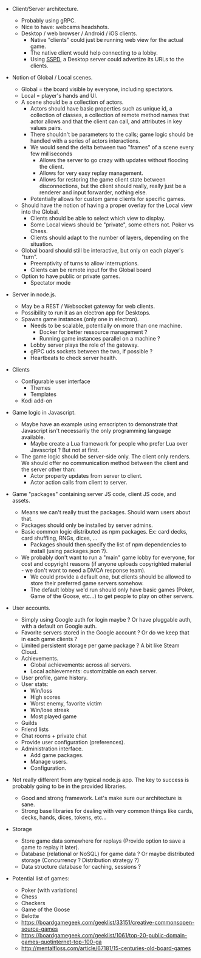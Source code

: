 - Client/Server architecture.
  - Probably using gRPC.
  - Nice to have: webcams headshots.
  - Desktop / web browser / Android / iOS clients.
    - Native "clients" could just be running web view for the actual game.
    - The native client would help connecting to a lobby.
    - Using [SSPD](https://en.wikipedia.org/wiki/Simple_Service_Discovery_Protocol), a Desktop server could advertize its URLs to the clients.

- Notion of Global / Local scenes.
  - Global = the board visible by everyone, including spectators.
  - Local = player's hands and UI.
  - A scene should be a collection of actors.
    - Actors should have basic properties such as unique id, a collection of classes, a collection of remote method names that actor allows and that the client can call, and attributes in key values pairs.
    - There shouldn't be parameters to the calls; game logic should be handled with a series of actors interactions.
    - We would send the delta between two "frames" of a scene every few milliseconds
      - Allows the server to go crazy with updates without flooding the client.
      - Allows for very easy replay management.
      - Allows for restoring the game client state between disconnections, but the client should really, really just be a renderer and input forwarder, nothing else.
    - Potentially allows for custom game clients for specific games.
  - Should have the notion of having a proper overlay for the Local view into the Global.
    - Clients should be able to select which view to display.
    - Some Local views should be "private", some others not. Poker vs Chess.
    - Clients should adapt to the number of layers, depending on the situation.
  - Global board should still be interactive, but only on each player's "turn".
    - Preemptivity of turns to allow interruptions.
    - Clients can be remote input for the Global board
  - Option to have public or private games.
    - Spectator mode

- Server in node.js.
  - May be a REST / Websocket gateway for web clients.
  - Possibility to run it as an electron app for Desktops.
  - Spawns game instances (only one in electron).
    - Needs to be scalable, potentially on more than one machine. 
      - Docker for better ressource management ?
      - Running game instances parallel on a machine ?
    - Lobby server plays the role of the gateway.
    - gRPC uds sockets between the two, if possible ?
    - Heartbeats to check server health.

- Clients
  - Configurable user interface
    - Themes
    - Templates
  - Kodi add-on

- Game logic in Javascript.
  - Maybe have an example using emscripten to demonstrate that Javascript isn't necessarily the only programming language available.
    - Maybe create a Lua framework for people who prefer Lua over Javascript ? But not at first.
  - The game logic should be server-side only. The client only renders. We should offer no communication method between the client and the server other than:
    - Actor property updates from server to client.
    - Actor action calls from client to server.

- Game "packages" containing server JS code, client JS code, and assets.
  - Means we can't really trust the packages. Should warn users about that.
  - Packages should only be installed by server admins.
  - Basic common logic distributed as npm packages. Ex: card decks, card shuffling, RNGs, dices, ...
    - Packages should then specify the list of npm dependencies to install (using packages.json ?).
  - We probably don't want to run a "main" game lobby for everyone, for cost and copyright reasons (if anyone uploads copyrighted material - we don't want to need a DMCA response team).
    - We could provide a default one, but clients should be allowed to store their preferred game servers somehow.
    - The default lobby we'd run should only have basic games (Poker, Game of the Goose, etc...) to get people to play on other servers.

- User accounts.
  - Simply using Google auth for login maybe ? Or have pluggable auth, with a default on Google auth.
  - Favorite servers stored in the Google account ? Or do we keep that in each game clients ?
  - Limited persistent storage per game package ? A bit like Steam Cloud.
  - Achievements.
    - Global achievements: across all servers.
    - Local achievements: customizable on each server.
  - User profile, game history.
  - User stats: 
    - Win/loss
    - High scores
    - Worst enemy, favorite victim
    - Win/lose streak
    - Most played game
  - Guilds
  - Friend lists
  - Chat rooms + private chat
  - Provide user configuration (preferences).
  - Administration interface.
    - Add game packages.
    - Manage users.
    - Configuration.

- Not really different from any typical node.js app. The key to success is probably going to be in the provided libraries.
  - Good and strong framework. Let's make sure our architecture is sane.
  - Strong base libraries for dealing with very common things like cards, decks, hands, dices, tokens, etc...

- Storage
  - Store game data somewhere for replays (Provide option to save a game to replay it later).
  - Database (relational or NoSQL) for game data ? Or maybe distributed storage (Concurrency ? Distribution strategy ?)
  - Data structure database for caching, sessions ?

- Potential list of games:
  - Poker (with variations)
  - Chess
  - Checkers
  - Game of the Goose
  - Belotte
  - https://boardgamegeek.com/geeklist/33151/creative-commonsopen-source-games
  - https://boardgamegeek.com/geeklist/1061/top-20-public-domain-games-quotinternet-top-100-ga
  - http://mentalfloss.com/article/67181/15-centuries-old-board-games

